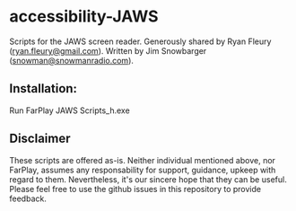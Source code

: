 # accessibility-JAWS

Scripts for the JAWS screen reader. Generously shared by Ryan Fleury (ryan.fleury@gmail.com). Written by Jim Snowbarger (snowman@snowmanradio.com).

## Installation:

Run FarPlay JAWS Scripts_h.exe

## Disclaimer
These scripts are offered as-is. Neither individual mentioned above, nor FarPlay, assumes any responsability for support, guidance, upkeep with regard to them. Nevertheless, it's our sincere hope that they can be useful. Please feel free to use the github issues in this repository to provide feedback.
